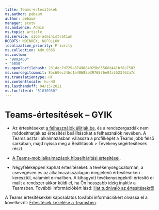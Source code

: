 ```yaml
---
title: Teams-értesítések
ms.author: pebaum
author: pebaum
manager: scotv
ms.audience: Admin
ms.topic: article
ms.service: o365-administration
ROBOTS: NOINDEX, NOFOLLOW
localization_priority: Priority
ms.collection: Adm_O365
ms.custom:
- "9002463"
- "5050"
ms.openlocfilehash: 281ddc7d729a8749084925b85568d441bf8e7502
ms.sourcegitcommit: 8bc60ec34bc1e40685e3976576e04a2623f63a7c
ms.translationtype: HT
ms.contentlocale: hu-HU
ms.lasthandoff: 04/15/2021
ms.locfileid: "51830980"
---
```

# <a name="teams-notifications-faq"></a>Teams-értesítések – GYIK


- Az értesítéseket [a felhasználók állítják be](https://support.microsoft.com/office/1cc31834-5fe5-412b-8edb-43fecc78413d), és a rendszergazdák nem módosíthatják az értesítési beállításokat a felhasználók nevében. A Teams asztali alkalmazásban válassza a profilképét a Teams jobb felső sarkában, majd nyissa meg a Beállítások > Tevékenységértesítések részt.

- [A Teams-mobilalkalmazások hibaelhárítási értesítései](https://support.microsoft.com/office/6d125ac2-e440-4fab-8e4c-2227a52d460c).

- Négyféleképpen kaphat értesítéseket: a tevékenységcsatornán, a csevegésen és az alkalmazásszalagon megjelenő értesítéseken keresztül, valamint e-mailben. A kihagyott tevékenységekről értesítő e-mailt a rendszer akkor küldi el, ha Ön hosszabb ideig inaktív a Teamsben. További információkért lásd: [Hat tudnivaló az értesítésekről](https://support.microsoft.com/office/abb62c60-3d15-4968-b86a-42fea9c22cf4)

A Teams értesítésekkel kapcsolatos további információkért olvassa el a következőt: [Értesítések kezelése a Teamsben](https://support.office.com/article/1cc31834-5fe5-412b-8edb-43fecc78413d#ID0EAABAAA).
